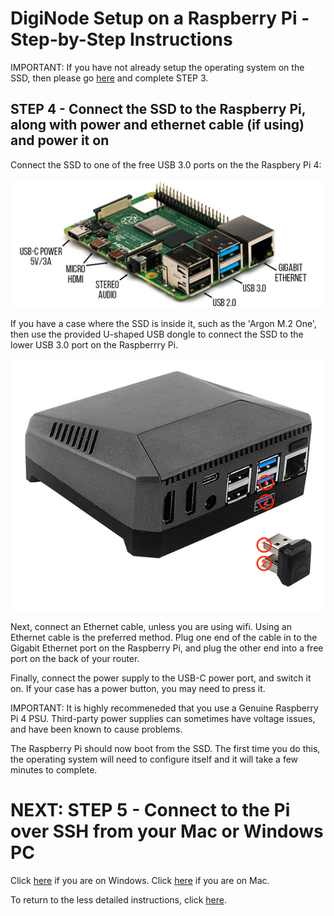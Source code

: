# DigiNode Setup on a Raspberry Pi - Step-by-Step Instructions

IMPORTANT: If you have not already setup the operating system on the SSD, then please go [here](/docs/rpi_setup_step3_write_os.md) and complete STEP 3.

## STEP 4 - Connect the SSD to the Raspberry Pi, along with power and ethernet cable (if using) and power it on

Connect the SSD to one of the free USB 3.0 ports on the the Raspbery Pi 4:

![Raspberry Pi Ports](/images/pi4_ports.png)

If you have a case where the SSD is inside it, such as the 'Argon M.2 One', then use the provided U-shaped USB dongle to connect the SSD to the lower USB 3.0 port on the Raspberrry Pi.

![Raspberry Pi Ports](/images/argon_m2_usb.jpg)

Next, connect an Ethernet cable, unless you are using wifi. Using an Ethernet cable is the preferred method. Plug one end of the cable in to the Gigabit Ethernet port on the Raspberry Pi, and plug the other end into a free port on the back of your router.

Finally, connect the power supply to the USB-C power port, and switch it on. If your case has a power button, you may need to press it. 

IMPORTANT: It is highly recommeneded that you use a Genuine Raspberry Pi 4 PSU. Third-party power supplies can sometimes have voltage issues, and have been known to cause problems.

The Raspberry Pi should now boot from the SSD. The first time you do this, the operating system will need to configure itself and it will take a few minutes to complete.


# NEXT: STEP 5 - Connect to the Pi over SSH from your Mac or Windows PC
Click [here](/docs/rpi_setup_step5_ssh_in_win.md) if you are on Windows. Click [here](/docs/rpi_setup_step5_ssh_in_mac.md) if you are on Mac.

To return to the less detailed instructions, click [here](/docs/rpi_setup.md).
